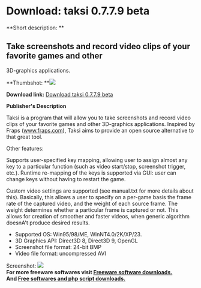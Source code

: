 # Download: taksi 0.7.7.9 beta

**Short description: **

## Take screenshots and record video clips of your favorite games and other
3D-graphics applications.

  
**Thumbshot: **![](http://www.freewarefiles.com/screenshot/taksi_md.gif)   
  
**Download link:** [Download taksi 0.7.7.9 beta](http://freesoftwares.boysofts.com/Taksi_program_21158.html)  
  

**Publisher's Description**  
  

Taksi is a program that will allow you to take screenshots and record video
clips of your favorite games and other 3D-graphics applications. Inspired by
Fraps (www.fraps.com), Taksi aims to provide an open source alternative to
that great tool.

Other features:

Supports user-specified key mapping, allowing user to assign almost any key to
a particular function (such as video start/stop, screenshot trigger, etc.).
Runtime re-mapping of the keys is supported via GUI: user can change keys
without having to restart the game.

Custom video settings are supported (see manual.txt for more details about
this). Basically, this allows a user to specify on a per-game basis the frame
rate of the captured video, and the weight of each source frame. The weight
determines whether a particular frame is captured or not. This allows for
creation of smoother and faster videos, when generic algorithm doesnA't
produce desired results.

  * Supported OS: Win95/98/ME, WinNT4.0/2K/XP/23. 
  * 3D Graphics API: Direct3D 8, Direct3D 9, OpenGL 
  * Screenshot file format: 24-bit BMP 
  * Video file format: uncompressed AVI 

  
  
Screenshot: ![](http://www.freewarefiles.com/screenshot/taksi.gif)  
**For more freeware softwares visit [Freeware software downloads.](http://freesoftwares.boysofts.com/)**   
**And [Free softwares and php script downloads.](http://www.boysofts.com/)**

